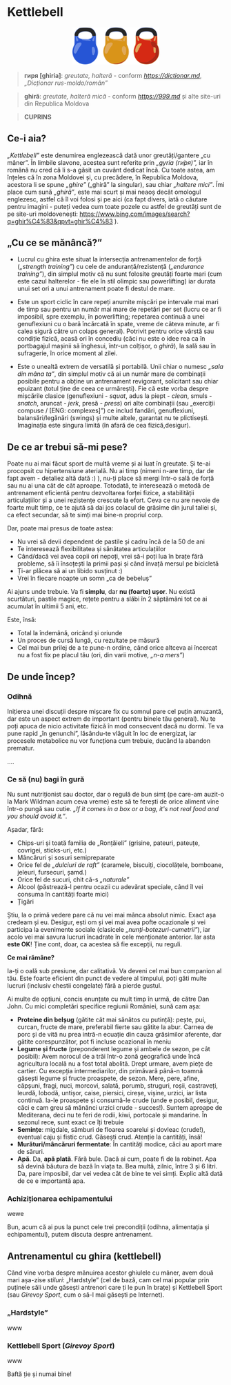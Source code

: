 # Kettlebell

<p align="center"><img src="/images/kb.svg" style="max-width:40%;min-width:40px;" alt="Kettlebells" /></p>

> **гиря [ghiria]**: 
*greutate, halteră* - conform *https://dictionar.md*, *„Dicționar rus-moldo/român”*

> **ghiră**: 
*greutate, halteră mică* - conform *https://999.md* și alte site-uri din Republica Moldova

> **CUPRINS**

## Ce-i aia?

*„Kettlebell”* este denumirea englezească dată unor greutăți/gantere „cu mâner”. În limbile slavone, acestea sunt referite prin *„gyria (ги́ря)”,* iar în română nu cred că li s-a găsit un cuvânt dedicat încă. Cu toate astea, am înțeles că în zona Moldovei și, cu precădere, în Republica Moldova, acestora li se spune *„ghire”* („ghiră” la singular), sau chiar *„haltere mici”*. Îmi place cum sună *„ghiră”*, este mai scurt și mai neaoș decât omologul englezesc, astfel că îl voi folosi și pe aici (ca fapt divers, iată o căutare pentru imagini - puteți vedea cum toate pozele cu astfel de greutăți sunt de pe site-uri moldovenești: https://www.bing.com/images/search?q=ghir%C4%83&qpvt=ghir%C4%83 ). 

## „Cu ce se mănâncă?”

+ Lucrul cu ghira este situat la intersecția antrenamentelor de forță (*„strength training”*) cu cele de anduranță/rezistență (*„endurance training”*), din simplul motiv că nu sunt folosite greutăți foarte mari (cum este cazul halterelor - fie ele în stil olimpic sau powerlifting) iar durata unui set ori a unui antrenament poate fi destul de mare. 

+ Este un sport ciclic în care repeți anumite mișcări pe intervale mai mari de timp sau pentru un număr mai mare de repetări per set (lucru ce ar fi imposibil, spre exemplu, în powerlifting; repetarea continuă a unei genuflexiuni cu o bară încărcată în spate, vreme de câteva minute, ar fi calea sigură către un colaps general). Potrivit pentru orice vârstă sau condiție fizică, acasă ori în concediu (căci nu este o idee rea ca în portbagajul mașinii să înghesui, într-un colțișor, o *ghiră*), la sală sau în sufragerie, în orice moment al zilei.

+ Este o unealtă extrem de versatilă și portabilă. Unii chiar o numesc *„sala din mâna ta”*, din simplul motiv că ai un număr mare de combinații posibile pentru a obține un antrenament revigorant, solicitant sau chiar epuizant (totul ține de ceea ce urmărești). Fie că este vorba despre mișcările clasice (genuflexiuni - *squat*, adus la piept - *clean*, smuls - *snatch*, aruncat - *jerk*, presă - *press*) ori alte combinații (sau „exerciții compuse / [ENG: complexes]”) ce includ fandări, genuflexiuni, balansări/legănări (swings) și multe altele, garantat nu te plictisești. Imaginația este singura limită (în afară de cea fizică,desigur).

## De ce ar trebui să-mi pese?

Poate nu ai mai făcut sport de multă vreme și ai luat în greutate. Și te-ai procopsit cu hipertensiune aterială. Nu ai timp (nimeni n-are timp, dar de fapt avem - detaliez altă dată :) ), nu-ți place să mergi într-o sală de forță sau nu ai una cât de cât aproape. Totodată, te interesează o metodă de antrenament eficientă pentru dezvoltarea forței fizice, a stabilității articulațiilor și a unei rezistențe crescute la efort. Ceva ce nu are nevoie de foarte mult timp, ce te ajută să dai jos colacul de grăsime din jurul taliei și, ca efect secundar, să te simți mai bine-n propriul corp. 

Dar, poate mai presus de toate astea:
+ Nu vrei să devii dependent de pastile și cadru încă de la 50 de ani
+ Te interesează flexibilitatea și sănătatea articulațiilor
+ Când/dacă vei avea copii ori nepoți, vrei să-i poți lua în brațe fără probleme, să îi însoțești la primii pași și când învață mersul pe bicicletă
+ Ți-ar plăcea să ai un libido susținut :) 
+ Vrei în fiecare noapte un somn „ca de bebeluș”

Ai ajuns unde trebuie. Va fi **simplu**, dar **nu (foarte) ușor**. Nu există scurtături, pastile magice, rețete pentru a slăbi în 2 săptămâni tot ce ai acumulat în ultimii 5 ani, etc. 

Este, însă:
+ Total la îndemână, oricând și oriunde
+ Un proces de cursă lungă, cu rezultate pe măsură
+ Cel mai bun prilej de a te pune-n ordine, când orice altceva ai încercat nu a fost fix pe placul tău (ori, din varii motive, *„n-a mers”*)

## De unde încep?

### Odihnă

Inițierea unei discuții despre mișcare fix cu somnul pare cel puțin amuzantă, dar este un aspect extrem de important (pentru binele tău general). Nu te poți apuca de nicio activitate fizică în mod consecvent dacă nu dormi. Te va pune rapid „în genunchi”, lăsându-te vlăguit în loc de energizat, iar procesele metabolice nu vor funcționa cum trebuie, ducând la abandon prematur.

....

### Ce să (nu) bagi în gură

Nu sunt nutriționist sau doctor, dar o regulă de bun simț (pe care-am auzit-o la Mark Wildman acum ceva vreme) este să te ferești de orice aliment vine într-o pungă sau cutie. *„If it comes in a box or a bag, it's not real food and you should avoid it.”*.

Așadar, fără:
+ Chips-uri și toată familia de „Ronțăieli” (grisine, pateuri, pateuțe, covrigei, sticks-uri, etc.)
+ Mâncăruri și sosuri semipreparate
+ Orice fel de *„dulciuri de raft”* (caramele, biscuiți, ciocolățele, bomboane, jeleuri, fursecuri, șamd.) 
+ Orice fel de sucuri, chit că-s *„naturale”*
+ Alcool (păstrează-l pentru ocazii cu adevărat speciale, când îl vei consuma în cantități foarte mici)
+ Țigări

Știu, la o primă vedere pare că nu vei mai mânca absolut nimic. Exact așa credeam și eu. Desigur, ești om și vei mai avea pofte ocazionale și vei participa la evenimente sociale (clasicele *„nunți-botezuri-cumetrii”*), iar acolo vei mai savura lucruri încadrate în cele menționate anterior. Iar asta **este OK**! Ține cont, doar, ca acestea să fie excepții, nu reguli.

**Ce mai rămâne?**

Ia-ți o oală sub presiune, dar calitativă. Va deveni cel mai bun companion al tău. Este foarte eficient din punct de vedere al timpului, poți găti multe lucruri (inclusiv chestii congelate) fără a pierde gustul.

Ai multe de opțiuni, concis enunțate cu mult timp în urmă, de către Dan John. Cu mici completări specifice regiunii României, sună cam așa:
+ **Proteine din belșug** (gătite cât mai sănătos cu putință): pește, pui, curcan, fructe de mare, preferabil fierte sau gătite la abur. Carnea de porc și de vită nu prea intră-n ecuație din cauza grăsimilor aferente, dar gătite corespunzător, pot fi incluse ocazional în meniu
+ **Legume și fructe** (preponderent legume și ambele de sezon, pe cât posibil): Avem norocul de a trăi într-o zonă geografică unde încă agricultura locală nu a fost total abolită. Drept urmare, avem piețe de cartier. Cu excepția intermediarilor, din primăvară până-n toamnă găsești legume și fructe proaspete, de sezon. Mere, pere, afine, căpșuni, fragi, nuci, morcovi, salată, porumb, struguri, roșii, castraveți, leurdă, lobodă, untișor, caise, piersici, cireșe, vișine, urzici, iar lista continuă. Ia-le proaspete și consumă-le crude (unde e posibil, desigur, căci e cam greu să mănânci urzici crude - succes!). Suntem aproape de Mediterana, deci nu te feri de rodii, kiwi, portocale și mandarine. În sezonul rece, sunt exact ce îți trebuie
+ **Semințe**: migdale, sâmburi de floarea soarelui și dovleac (crude!), eventual caju și fistic crud. Găsești crud. Atenție la cantități, însă! 
+ **Murături/mâncăruri fermentate**: În cantități modice, căci au aport mare de săruri. 
+ **Apă**. Da, **apă plată**. Fără bule. Dacă ai cum, poate fi de la robinet. Apa să devină băutura de bază în viața ta. Bea multă, zilnic, între 3 și 6 litri. Da, pare imposibil, dar vei vedea cât de bine te vei simți. Explic altă dată de ce e importantă apa.

### Achiziționarea echipamentului 

wewe

Bun, acum că ai pus la punct cele trei precondiții (odihna, alimentația și echipamentul), putem discuta despre antrenament.

## Antrenamentul cu ghira (kettlebell)

Când vine vorba despre mânuirea acestor ghiulele cu mâner, avem două mari așa-zise *stiluri*: „Hardstyle” (cel de bază, cam cel mai popular prin puținele săli unde găsești antrenori care ți le pun în brațe) și Kettlebell Sport (sau *Girevoy Sport*, cum o să-l mai găsești pe Internet).

### „Hardstyle”

www
### Kettlebell Sport (*Girevoy Sport*)

www

Baftă ție și numai bine!
